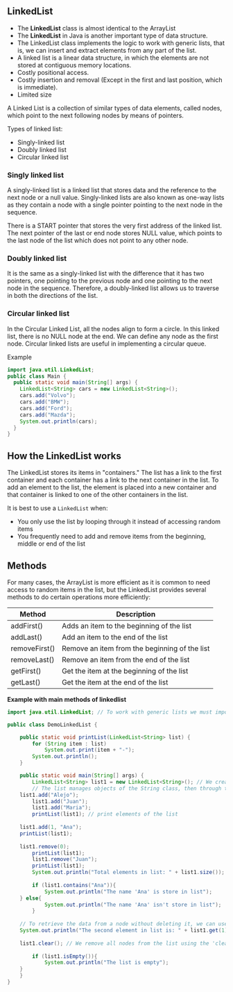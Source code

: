 ## LinkedList

- The **LinkedList** class is almost identical to the ArrayList
- The **LinkedList** in Java is another important type of data structure.
- The LinkedList class implements the logic to work with generic lists, that is, we can insert and extract elements from any part of the list.
- A linked list is a linear data structure, in which the elements are not stored at contiguous memory locations.
- Costly positional access.
- Costly insertion and removal (Except in the first and last position, which is immediate).
- Limited size

A Linked List is a collection of similar types of data elements, called nodes, which point to the next following nodes by means of pointers.

Types of linked list:
- Singly-linked list
- Doubly linked list
- Circular linked list

### Singly linked list

A singly-linked list is a linked list that stores data and the reference to the next node or a null value. Singly-linked lists are also known as one-way lists as they contain a node with a single pointer pointing to the next node in the sequence.

There is a START pointer that stores the very first address of the linked list. The next pointer of the last or end node stores NULL value, which points to the last node of the list which does not point to any other node.


### Doubly linked list

It is the same as a singly-linked list with the difference that it has two pointers, one pointing to the previous node and one pointing to the next node in the sequence. Therefore, a doubly-linked list allows us to traverse in both the directions of the list.

### Circular linked list

In the Circular Linked List, all the nodes align to form a circle. In this linked list, there is no NULL node at the end. We can define any node as the first node. Circular linked lists are useful in implementing a circular queue.



Example

```java
import java.util.LinkedList;
public class Main {
  public static void main(String[] args) {
    LinkedList<String> cars = new LinkedList<String>();
    cars.add("Volvo");
    cars.add("BMW");
    cars.add("Ford");
    cars.add("Mazda");
    System.out.println(cars);
  }
}
```

## How the LinkedList works
The LinkedList stores its items in "containers." The list has a link to the first container and each container has a link to the next container in the list. To add an element to the list, the element is placed into a new container and that container is linked to one of the other containers in the list.

It is best to use a ```LinkedList``` when:
- You only use the list by looping through it instead of accessing random items
- You frequently need to add and remove items from the beginning, middle or end of the	list

## Methods
For many cases, the ArrayList is more efficient as it is common to need access to random items in the list, but the LinkedList provides several methods to do certain operations more efficiently:

| Method| Description|
|---|---|
|addFirst()	| Adds an item to the beginning of the list|
|addLast()	| Add an item to the end of the list|
|removeFirst() | Remove an item from the beginning of the list|
|removeLast() |	Remove an item from the end of the list|
|getFirst() | Get the item at the beginning of the list|
|getLast() | Get the item at the end of the list|

**Example with main methods of linkedlist**

```java
import java.util.LinkedList; // To work with generic lists we must import the LinkedList class:

public class DemoLinkedList {

    public static void printList(LinkedList<String> list) {
        for (String item : list)
            System.out.print(item + "-");
        System.out.println();
    }

    public static void main(String[] args) {
        LinkedList<String> list1 = new LinkedList<String>(); // We create an object of the LinkedList class:
        // The list manages objects of the String class, then through the 'add' method we add nodes at the end:
	list1.add("Alejo");
        list1.add("Juan");
        list1.add("Maria");
        printList(list1); // print elements of the list
        
	list1.add(1, "Ana");
	printList(list1);
        
	list1.remove(0);
        printList(list1);
        list1.remove("Juan");
        printList(list1);
        System.out.println("Total elements in list: " + list1.size());
	
        if (list1.contains("Ana")){
            System.out.println("The name 'Ana' is store in list");
	} else{
            System.out.println("The name 'Ana' isn't store in list");
        }
	
	// To retrieve the data from a node without deleting it, we can use the 'get' method:
	System.out.println("The second element in list is: " + list1.get(1));
        
	list1.clear(); // We remove all nodes from the list using the 'clear' method:
	
        if (list1.isEmpty()){
            System.out.println("The list is empty");
	}	
    }
}
```

